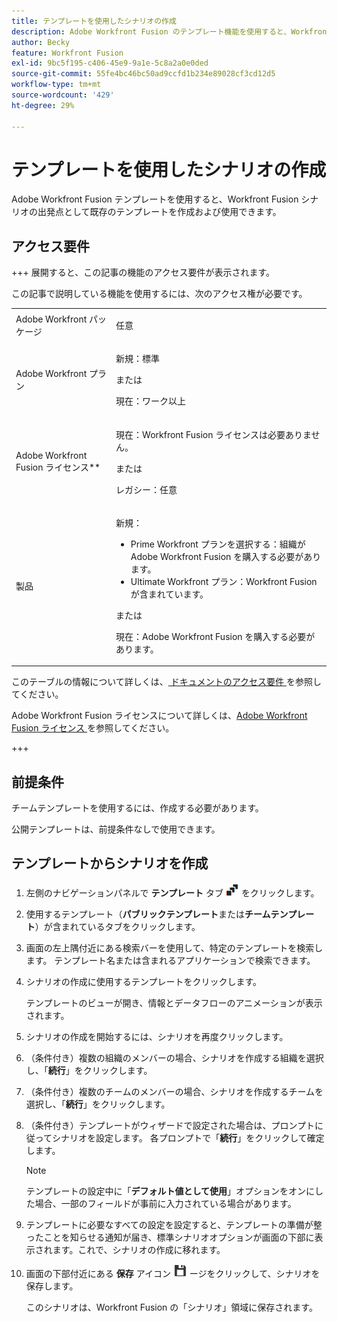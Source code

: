 ```yaml
---
title: テンプレートを使用したシナリオの作成
description: Adobe Workfront Fusion のテンプレート機能を使用すると、Workfront Fusion のシナリオの出発点として既存のテンプレートを作成および使用できます。
author: Becky
feature: Workfront Fusion
exl-id: 9bc5f195-c406-45e9-9a1e-5c8a2a0e0ded
source-git-commit: 55fe4bc46bc50ad9ccfd1b234e89028cf3cd12d5
workflow-type: tm+mt
source-wordcount: '429'
ht-degree: 29%

---
```


# テンプレートを使用したシナリオの作成

Adobe Workfront Fusion テンプレートを使用すると、Workfront Fusion シナリオの出発点として既存のテンプレートを作成および使用できます。

## アクセス要件

+++ 展開すると、この記事の機能のアクセス要件が表示されます。

この記事で説明している機能を使用するには、次のアクセス権が必要です。

<table style="table-layout:auto">
 <col> 
 <col> 
 <tbody> 
  <tr> 
   <td role="rowheader">Adobe Workfront パッケージ 
   <td> <p>任意</p> </td> 
  </tr> 
  <tr data-mc-conditions=""> 
   <td role="rowheader">Adobe Workfront プラン</td> 
   <td> <p>新規：標準</p><p>または</p><p>現在：ワーク以上</p> </td> 
  </tr> 
  <tr> 
   <td role="rowheader">Adobe Workfront Fusion ライセンス**</td> 
   <td>
   <p>現在：Workfront Fusion ライセンスは必要ありません。</p>
   <p>または</p>
   <p>レガシー：任意 </p>
   </td> 
  </tr> 
  <tr> 
   <td role="rowheader">製品</td> 
   <td>
   <p>新規：</p> <ul><li>Prime Workfront プランを選択する：組織がAdobe Workfront Fusion を購入する必要があります。</li><li>Ultimate Workfront プラン：Workfront Fusion が含まれています。</li></ul>
   <p>または</p>
   <p>現在：Adobe Workfront Fusion を購入する必要があります。</p>
   </td> 
  </tr>
 </tbody> 
</table>

このテーブルの情報について詳しくは、[ ドキュメントのアクセス要件 ](/help/workfront-fusion/references/licenses-and-roles/access-level-requirements-in-documentation.md) を参照してください。

Adobe Workfront Fusion ライセンスについて詳しくは、[Adobe Workfront Fusion ライセンス ](/help/workfront-fusion/set-up-and-manage-workfront-fusion/licensing-operations-overview/license-automation-vs-integration.md) を参照してください。

+++

## 前提条件

チームテンプレートを使用するには、作成する必要があります。

公開テンプレートは、前提条件なしで使用できます。

## テンプレートからシナリオを作成

1. 左側のナビゲーションパネルで **テンプレート** タブ ![](assets/templates-icon.png) をクリックします。
1. 使用するテンプレート（**パブリックテンプレート**&#x200B;または&#x200B;**チームテンプレート**）が含まれているタブをクリックします。
1. 画面の左上隅付近にある検索バーを使用して、特定のテンプレートを検索します。 テンプレート名または含まれるアプリケーションで検索できます。
1. シナリオの作成に使用するテンプレートをクリックします。

   テンプレートのビューが開き、情報とデータフローのアニメーションが表示されます。

1. シナリオの作成を開始するには、シナリオを再度クリックします。
1. （条件付き）複数の組織のメンバーの場合、シナリオを作成する組織を選択し、「**続行**」をクリックします。
1. （条件付き）複数のチームのメンバーの場合、シナリオを作成するチームを選択し、「**続行**」をクリックします。
1. （条件付き）テンプレートがウィザードで設定された場合は、プロンプトに従ってシナリオを設定します。 各プロンプトで「**続行**」をクリックして確定します。

   >[!NOTE]
   >
   >テンプレートの設定中に「**デフォルト値として使用**」オプションをオンにした場合、一部のフィールドが事前に入力されている場合があります。

1. テンプレートに必要なすべての設定を設定すると、テンプレートの準備が整ったことを知らせる通知が届き、標準シナリオオプションが画面の下部に表示されます。これで、シナリオの作成に移れます。

1. 画面の下部付近にある **保存** アイコン ![](assets/save-icon.png) ージをクリックして、シナリオを保存します。

   このシナリオは、Workfront Fusion の「シナリオ」領域に保存されます。
